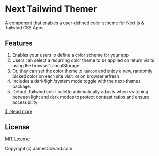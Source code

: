 # Next Tailwind Themer

A component that enables a user-defined color scheme for Next.js & Tailwind CSS Apps

## Features

1. Enables your users to define a color scheme for your app
2. Users can select a recurring color theme to be applied on return visits using the browser's localStorage
3. Or, they can set the color theme to `Random` and enjoy a new, randomly picked color on each site visit, or on browser refresh
4. Includes a dark/light/system mode toggle with the next-themes package.
5. Default Tailwind color palette automatically adjusts when switching between light and dark modes to protect contrast ratios and ensure accessibility

[📖 &nbsp;Read more](https://next-tw-themer.vercel.app/)

## License

[MIT License](./LICENSE)

Copyright (c) JamesColvard.com
